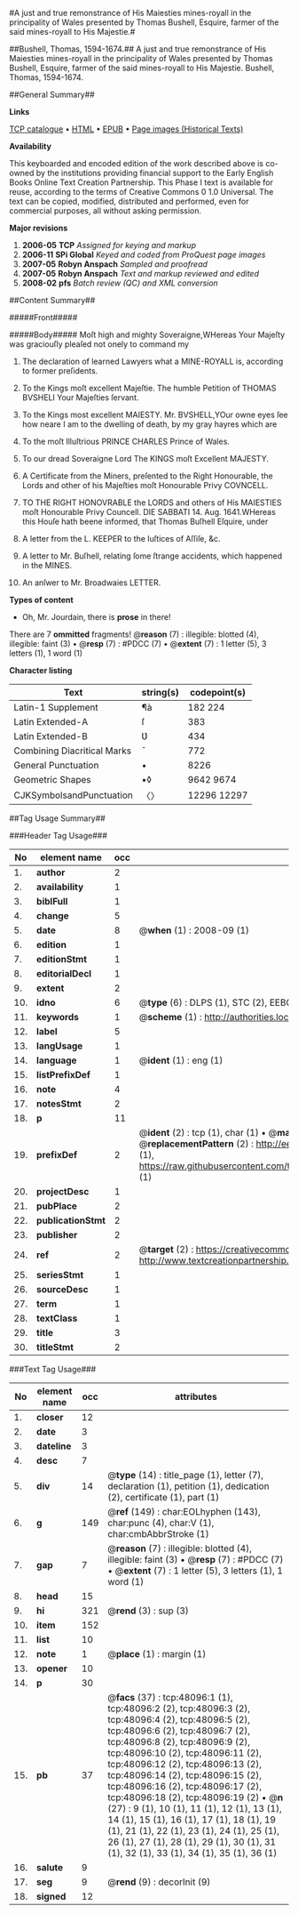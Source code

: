 #A just and true remonstrance of His Maiesties mines-royall in the principality of Wales presented by Thomas Bushell, Esquire, farmer of the said mines-royall to His Majestie.#

##Bushell, Thomas, 1594-1674.##
A just and true remonstrance of His Maiesties mines-royall in the principality of Wales presented by Thomas Bushell, Esquire, farmer of the said mines-royall to His Majestie.
Bushell, Thomas, 1594-1674.

##General Summary##

**Links**

[TCP catalogue](http://www.ota.ox.ac.uk/tcp/)  • 
[HTML](http://tei.it.ox.ac.uk/tcp/Texts-HTML/free/A30/A30705.html)  • 
[EPUB](http://tei.it.ox.ac.uk/tcp/Texts-EPUB/free/A30/A30705.epub) • 
[Page images (Historical Texts)](https://data.historicaltexts.jisc.ac.uk/view?pubId=eebo-11675309e&pageId=eebo-11675309e-48096-1)

**Availability**

This keyboarded and encoded edition of the
	       work described above is co-owned by the institutions
	       providing financial support to the Early English Books
	       Online Text Creation Partnership. This Phase I text is
	       available for reuse, according to the terms of Creative
	       Commons 0 1.0 Universal. The text can be copied,
	       modified, distributed and performed, even for
	       commercial purposes, all without asking permission.

**Major revisions**

1. __2006-05__ __TCP__ *Assigned for keying and markup*
1. __2006-11__ __SPi Global__ *Keyed and coded from ProQuest page images*
1. __2007-05__ __Robyn Anspach__ *Sampled and proofread*
1. __2007-05__ __Robyn Anspach__ *Text and markup reviewed and edited*
1. __2008-02__ __pfs__ *Batch review (QC) and XML conversion*

##Content Summary##

#####Front#####

#####Body#####
Moſt high and mighty Soveraigne,WHereas Your Majeſty was graciouſly pleaſed not onely to command my 
1. The declaration of learned Lawyers what a MINE-ROYALL is, according to former preſidents.

1. To the Kings moſt excellent Majeſtie. The humble Petition of THOMAS BVSHELI Your Majeſties ſervant.

1. To the Kings most excellent MAIESTY.
Mr. BVSHELL,YOur owne eyes ſee how neare I am to the dwelling of death, by my gray hayres which are 
1. To the moſt Illuſtrious PRINCE CHARLES Prince of Wales.

1. To our dread Soveraigne Lord The KINGS moſt Excellent MAJESTY.

1. A Certificate from the Miners, preſented to the Right Honourable, the Lords and other of his Majeſties moſt Honourable Privy COVNCELL.

1. TO THE RIGHT HONOVRABLE the LORDS and others of His MAIESTIES moſt Honourable Privy Councell.
DIE SABBATI 14. Aug. 1641.WHereas this Houſe hath beene informed, that Thomas Buſhell Eſquire, under
1. A letter from the L. KEEPER to the Iuſtices of Aſſiſe, &c.

1. A letter to Mr. Buſhell, relating ſome ſtrange accidents, which happened in the MINES.

1. An anſwer to Mr. Broadwaies LETTER.

**Types of content**

  * Oh, Mr. Jourdain, there is **prose** in there!

There are 7 **ommitted** fragments! 
 @__reason__ (7) : illegible: blotted (4), illegible: faint (3)  •  @__resp__ (7) : #PDCC (7)  •  @__extent__ (7) : 1 letter (5), 3 letters (1), 1 word (1)

**Character listing**


|Text|string(s)|codepoint(s)|
|---|---|---|
|Latin-1 Supplement|¶à|182 224|
|Latin Extended-A|ſ|383|
|Latin Extended-B|Ʋ|434|
|Combining             Diacritical Marks|̄|772|
|General Punctuation|•|8226|
|Geometric Shapes|▪◊|9642 9674|
|CJKSymbolsandPunctuation|〈〉|12296 12297|

##Tag Usage Summary##

###Header Tag Usage###

|No|element name|occ|attributes|
|---|---|---|---|
|1.|__author__|2||
|2.|__availability__|1||
|3.|__biblFull__|1||
|4.|__change__|5||
|5.|__date__|8| @__when__ (1) : 2008-09 (1)|
|6.|__edition__|1||
|7.|__editionStmt__|1||
|8.|__editorialDecl__|1||
|9.|__extent__|2||
|10.|__idno__|6| @__type__ (6) : DLPS (1), STC (2), EEBO-CITATION (1), OCLC (1), VID (1)|
|11.|__keywords__|1| @__scheme__ (1) : http://authorities.loc.gov/ (1)|
|12.|__label__|5||
|13.|__langUsage__|1||
|14.|__language__|1| @__ident__ (1) : eng (1)|
|15.|__listPrefixDef__|1||
|16.|__note__|4||
|17.|__notesStmt__|2||
|18.|__p__|11||
|19.|__prefixDef__|2| @__ident__ (2) : tcp (1), char (1)  •  @__matchPattern__ (2) : ([0-9\-]+):([0-9IVX]+) (1), (.+) (1)  •  @__replacementPattern__ (2) : http://eebo.chadwyck.com/downloadtiff?vid=$1&page=$2 (1), https://raw.githubusercontent.com/textcreationpartnership/Texts/master/tcpchars.xml#$1 (1)|
|20.|__projectDesc__|1||
|21.|__pubPlace__|2||
|22.|__publicationStmt__|2||
|23.|__publisher__|2||
|24.|__ref__|2| @__target__ (2) : https://creativecommons.org/publicdomain/zero/1.0/ (1), http://www.textcreationpartnership.org/docs/. (1)|
|25.|__seriesStmt__|1||
|26.|__sourceDesc__|1||
|27.|__term__|1||
|28.|__textClass__|1||
|29.|__title__|3||
|30.|__titleStmt__|2||


###Text Tag Usage###

|No|element name|occ|attributes|
|---|---|---|---|
|1.|__closer__|12||
|2.|__date__|3||
|3.|__dateline__|3||
|4.|__desc__|7||
|5.|__div__|14| @__type__ (14) : title_page (1), letter (7), declaration (1), petition (1), dedication (2), certificate (1), part (1)|
|6.|__g__|149| @__ref__ (149) : char:EOLhyphen (143), char:punc (4), char:V (1), char:cmbAbbrStroke (1)|
|7.|__gap__|7| @__reason__ (7) : illegible: blotted (4), illegible: faint (3)  •  @__resp__ (7) : #PDCC (7)  •  @__extent__ (7) : 1 letter (5), 3 letters (1), 1 word (1)|
|8.|__head__|15||
|9.|__hi__|321| @__rend__ (3) : sup (3)|
|10.|__item__|152||
|11.|__list__|10||
|12.|__note__|1| @__place__ (1) : margin (1)|
|13.|__opener__|10||
|14.|__p__|30||
|15.|__pb__|37| @__facs__ (37) : tcp:48096:1 (1), tcp:48096:2 (2), tcp:48096:3 (2), tcp:48096:4 (2), tcp:48096:5 (2), tcp:48096:6 (2), tcp:48096:7 (2), tcp:48096:8 (2), tcp:48096:9 (2), tcp:48096:10 (2), tcp:48096:11 (2), tcp:48096:12 (2), tcp:48096:13 (2), tcp:48096:14 (2), tcp:48096:15 (2), tcp:48096:16 (2), tcp:48096:17 (2), tcp:48096:18 (2), tcp:48096:19 (2)  •  @__n__ (27) : 9 (1), 10 (1), 11 (1), 12 (1), 13 (1), 14 (1), 15 (1), 16 (1), 17 (1), 18 (1), 19 (1), 21 (1), 22 (1), 23 (1), 24 (1), 25 (1), 26 (1), 27 (1), 28 (1), 29 (1), 30 (1), 31 (1), 32 (1), 33 (1), 34 (1), 35 (1), 36 (1)|
|16.|__salute__|9||
|17.|__seg__|9| @__rend__ (9) : decorInit (9)|
|18.|__signed__|12||
